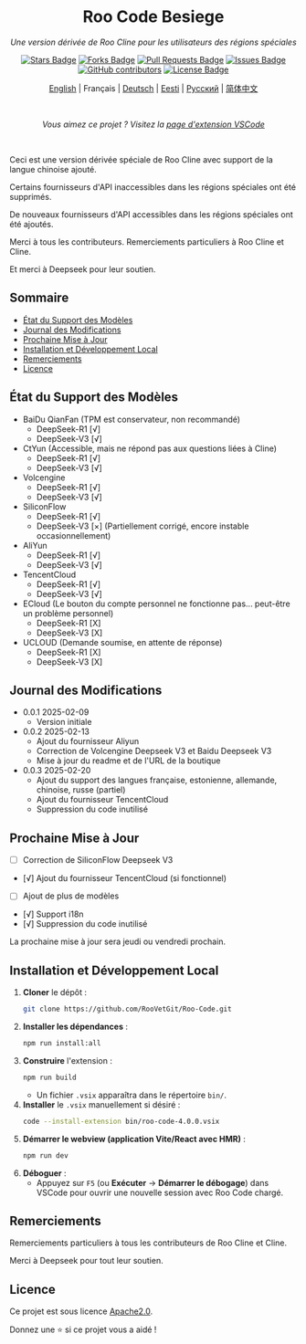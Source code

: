 <h1 align="center">Roo Code Besiege</h1>
<p align="center"><i>Une version dérivée de Roo Cline pour les utilisateurs des régions spéciales</i></p>

<div align="center">
  <a href="https://github.com/Simirror/Roo-Cline-Besiege"><img src="https://img.shields.io/github/stars/Simirror/Roo-Cline-Besiege" alt="Stars Badge"/></a>
<a href="https://github.com/Simirror/Roo-Cline-Besiege/members"><img src="https://img.shields.io/github/forks/Simirror/Roo-Cline-Besiege" alt="Forks Badge"/></a>
<a href="https://github.com/Simirror/Roo-Cline-Besiege"><img src="https://img.shields.io/github/issues-pr/Simirror/Roo-Cline-Besiege" alt="Pull Requests Badge"/></a>
<a href="https://github.com/Simirror/Roo-Cline-Besiege/issues"><img src="https://img.shields.io/github/issues/Simirror/Roo-Cline-Besiege" alt="Issues Badge"/></a>
<a href="https://github.com/Simirror/Roo-Cline-Besiege/graphs/contributors"><img alt="GitHub contributors" src="https://img.shields.io/github/contributors/Simirror/Roo-Cline-Besiege?color=2b9348"></a>
<a href="https://github.com/Simirror/Roo-Cline-Besiege/blob/master/LICENSE"><img src="https://img.shields.io/github/license/Simirror/Roo-Cline-Besiege?color=2b9348" alt="License Badge"/></a>
</div>

<div align="center">

[English](./README_en.md) | Français | [Deutsch](./README_de.md) | [Eesti](./README_et.md) | [Русский](./README_ru.md) | [简体中文](./README_zh.md)

</div>

<br>
<p align="center"><i>Vous aimez ce projet ? Visitez la <a href="https://marketplace.visualstudio.com/items?itemName=felikspeegel.roo-cline-besiege&ssr=false#review-details">page d'extension VSCode</a></i></p>
<br>

Ceci est une version dérivée spéciale de Roo Cline avec support de la langue chinoise ajouté.

Certains fournisseurs d'API inaccessibles dans les régions spéciales ont été supprimés.

De nouveaux fournisseurs d'API accessibles dans les régions spéciales ont été ajoutés.

Merci à tous les contributeurs. Remerciements particuliers à Roo Cline et Cline.

Et merci à Deepseek pour leur soutien.

## Sommaire

- [État du Support des Modèles](#état-du-support-des-modèles)
- [Journal des Modifications](#journal-des-modifications)
- [Prochaine Mise à Jour](#prochaine-mise-à-jour)
- [Installation et Développement Local](#installation-et-développement-local)
- [Remerciements](#remerciements)
- [Licence](#licence)

## État du Support des Modèles

- BaiDu QianFan (TPM est conservateur, non recommandé)
    - DeepSeek-R1 [√]
    - DeepSeek-V3 [√]
- CtYun (Accessible, mais ne répond pas aux questions liées à Cline)
    - DeepSeek-R1 [√]
    - DeepSeek-V3 [√]
- Volcengine
    - DeepSeek-R1 [√]
    - DeepSeek-V3 [√]
- SiliconFlow
    - DeepSeek-R1 [√]
    - DeepSeek-V3 [×] (Partiellement corrigé, encore instable occasionnellement)
- AliYun
    - DeepSeek-R1 [√]
    - DeepSeek-V3 [√]
- TencentCloud
    - DeepSeek-R1 [√]
    - DeepSeek-V3 [√]
- ECloud (Le bouton du compte personnel ne fonctionne pas... peut-être un problème personnel)
    - DeepSeek-R1 [X]
    - DeepSeek-V3 [X]
- UCLOUD (Demande soumise, en attente de réponse)
    - DeepSeek-R1 [X]
    - DeepSeek-V3 [X]

## Journal des Modifications

- 0.0.1 2025-02-09
    - Version initiale
- 0.0.2 2025-02-13
    - Ajout du fournisseur Aliyun
    - Correction de Volcengine Deepseek V3 et Baidu Deepseek V3
    - Mise à jour du readme et de l'URL de la boutique
- 0.0.3 2025-02-20
    - Ajout du support des langues française, estonienne, allemande, chinoise, russe (partiel)
    - Ajout du fournisseur TencentCloud
    - Suppression du code inutilisé

## Prochaine Mise à Jour

- [ ] Correction de SiliconFlow Deepseek V3
- [√] Ajout du fournisseur TencentCloud (si fonctionnel)
- [ ] Ajout de plus de modèles
- [√] Support i18n
- [√] Suppression du code inutilisé

La prochaine mise à jour sera jeudi ou vendredi prochain.

## Installation et Développement Local

1. **Cloner** le dépôt :
    ```bash
    git clone https://github.com/RooVetGit/Roo-Code.git
    ```
2. **Installer les dépendances** :
    ```bash
    npm run install:all
    ```
3. **Construire** l'extension :
    ```bash
    npm run build
    ```
    - Un fichier `.vsix` apparaîtra dans le répertoire `bin/`.
4. **Installer** le `.vsix` manuellement si désiré :
    ```bash
    code --install-extension bin/roo-code-4.0.0.vsix
    ```
5. **Démarrer le webview (application Vite/React avec HMR)** :
    ```bash
    npm run dev
    ```
6. **Déboguer** :
    - Appuyez sur `F5` (ou **Exécuter** → **Démarrer le débogage**) dans VSCode pour ouvrir une nouvelle session avec Roo Code chargé.

## Remerciements

Remerciements particuliers à tous les contributeurs de Roo Cline et Cline.

Merci à Deepseek pour tout leur soutien.

## Licence

Ce projet est sous licence [Apache2.0](https://opensource.org/licenses/MIT).

Donnez une ⭐️ si ce projet vous a aidé !
